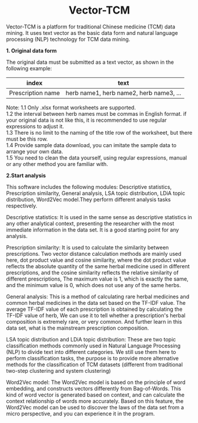 # <center> Vector-TCM </center>
Vector-TCM is a platform for traditional Chinese medicine (TCM) data mining. It uses text vector as the basic data form and natural language processing (NLP) technology for TCM data mining.

**1. Original data form**  

The original data must be submitted as a text vector, as shown in the following example:

| index | text|
|-------|---|
|Prescription name|herb name1, herb name2, herb name3, ...|

Note: 1.1 Only .xlsx format worksheets are supported.  
1.2 the interval between herb names must be commas in English format. if your original data 
is not like this, it is recommended to use regular expressions to adjust it.  
1.3 There is no limit to the naming of the title row of the worksheet, but there must be this row.  
1.4 Provide sample data download, you can imitate the sample data to arrange your own data.  
1.5 You need to clean the data yourself, using regular expressions, manual or any other method you are familiar with.


**2.Start analysis**  

This software includes the following modules: Descriptive statistics, Prescription similarity, General analysis, LSA topic distribution, 
LDiA topic distribution, Word2Vec model.They perform different analysis tasks respectively.

Descriptive statistics: It is used in the same sense as descriptive statistics in any other analytical context, presenting the researcher with the most immediate information in the data set. It is a good starting point for any analysis.
  
Prescription similarity: It is used to calculate the similarity between prescriptions. Two vector distance calculation methods are mainly used here, dot product value and cosine similarity, where the dot product value reflects the absolute quantity of the same herbal medicine used in different prescriptions, and the cosine similarity reflects the relative similarity of different prescriptions, The maximum value is 1, which is exactly the same, and the minimum value is 0, which does not use any of the same herbs.
  
General analysis: This is a method of calculating rare herbal medicines and common herbal medicines in the data set based on the TF-IDF value. The average TF-IDF value of each prescription is obtained by calculating the TF-IDF value of herb, We can use it to tell whether a prescription's herbal composition is extremely rare, or very common. And further learn in this data set, what is the mainstream prescription composition.

LSA topic distribution and LDiA topic distribution: These are two topic classification methods commonly used in Natural Language Processing (NLP) to divide text into different categories. We still use them here to perform classification tasks, the purpose is to provide more alternative methods for the classification of TCM datasets (different from traditional two-step clustering and system clustering)
  
Word2Vec model: The Word2Vec model is based on the principle of word embedding, and constructs vectors differently from Bag-of-Words. This kind of word vector is generated based on context, and can calculate the context relationship of words more accurately. Based on this feature, the Word2Vec model can be used to discover the laws of the data set from a micro perspective, and you can experience it in the program.


